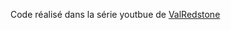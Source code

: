 Code réalisé dans la série youtbue de [ValRedstone](https://www.youtube.com/playlist?list=PLZ_dUJFNzsKAHpiy0i7azUmxGsIjxroEz)
